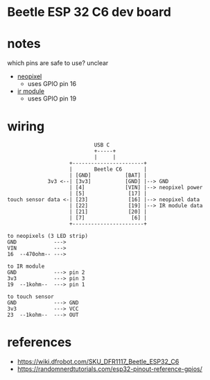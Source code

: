 # Beetle ESP 32 C6 dev board

# notes
which pins are safe to use? unclear
- [neopixel](https://esp32io.com/tutorials/esp32-neopixel-led-strip)
    - uses GPIO pin 16
- [ir module](https://esp32io.com/tutorials/esp32-ir-remote-control)
    - uses GPIO pin 19

# wiring
```
                            USB C
                            +-----+
                            |     |
                    +-----------------------+
                    |       Beetle C6       |
                    | [GND]           [BAT] |
             3v3 <--| [3v3]           [GND] |--> GND
                    | [4]             [VIN] |--> neopixel power
                    | [5]              [17] |
touch sensor data <-| [23]             [16] |--> neopixel data
                    | [22]             [19] |--> IR module data
                    | [21]             [20] |
                    | [7]               [6] |
                    +-----------------------+

to neopixels (3 LED strip)
GND            --->
VIN            --->
16  --470ohm-- --->

to IR module
GND            ---> pin 2
3v3            ---> pin 3
19  --1kohm--  ---> pin 1

to touch sensor
GND            ---> GND
3v3            ---> VCC
23  --1kohm--  ---> OUT
```


# references
- https://wiki.dfrobot.com/SKU_DFR1117_Beetle_ESP32_C6
- https://randomnerdtutorials.com/esp32-pinout-reference-gpios/
